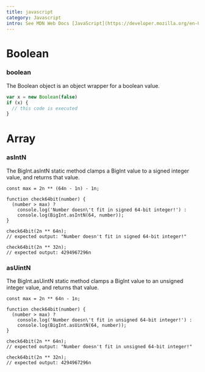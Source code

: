 ```yaml
---
title: javascript
category: Javascript
intro: See MDN Web Docs [JavaScript](https://developer.mozilla.org/en-US/docs/Web/JavaScript)
---
```


# Boolean

### boolean

The Boolean object is an object wrapper for a boolean value.

```js
var x = new Boolean(false)
if (x) {
  // this code is executed
}
```

# Array

### asIntN

The BigInt.asIntN static method clamps a BigInt value to a signed integer value, and returns that value.

```
const max = 2n ** (64n - 1n) - 1n;

function check64bit(number) {
  (number > max) ?
    console.log('Number doesn\'t fit in signed 64-bit integer!') :
    console.log(BigInt.asIntN(64, number));
}

check64bit(2n ** 64n);
// expected output: "Number doesn't fit in signed 64-bit integer!"

check64bit(2n ** 32n);
// expected output: 4294967296n
```

### asUintN

The BigInt.asUintN static method clamps a BigInt value to an unsigned integer value, and returns that value.

```
const max = 2n ** 64n - 1n;

function check64bit(number) {
  (number > max) ?
    console.log('Number doesn\'t fit in unsigned 64-bit integer!') :
    console.log(BigInt.asUintN(64, number));
}

check64bit(2n ** 64n);
// expected output: "Number doesn't fit in unsigned 64-bit integer!"

check64bit(2n ** 32n);
// expected output: 4294967296n
```
